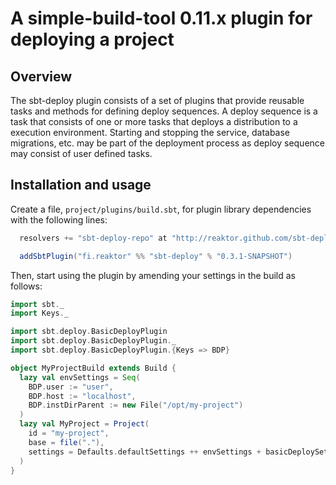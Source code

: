A simple-build-tool 0.11.x plugin for deploying a project
=========================================================

Overview
--------

The sbt-deploy plugin consists of a set of plugins that provide reusable tasks and methods for defining deploy sequences. A deploy sequence is a task that consists of one or more tasks that deploys a distribution to a execution environment. Starting and stopping the service, database migrations, etc. may be part of the deployment process as deploy sequence may consist of user defined tasks.

Installation and usage
----------------------

Create a file, `project/plugins/build.sbt`, for plugin library dependencies with the following lines:

```scala
  resolvers += "sbt-deploy-repo" at "http://reaktor.github.com/sbt-deploy/maven"

  addSbtPlugin("fi.reaktor" %% "sbt-deploy" % "0.3.1-SNAPSHOT")
```

Then, start using the plugin by amending your settings in the build as follows:

```scala
import sbt._
import Keys._

import sbt.deploy.BasicDeployPlugin
import sbt.deploy.BasicDeployPlugin._
import sbt.deploy.BasicDeployPlugin.{Keys => BDP}

object MyProjectBuild extends Build {
  lazy val envSettings = Seq(
    BDP.user := "user",
    BDP.host := "localhost",
    BDP.instDirParent := new File("/opt/my-project")
  )
  lazy val MyProject = Project(
    id = "my-project",
    base = file("."),
    settings = Defaults.defaultSettings ++ envSettings + basicDeploySettings
  )
}
```
